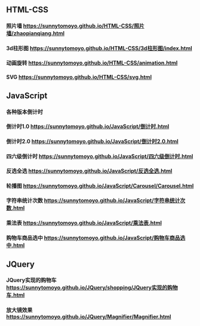 ## HTML-CSS
####  照片墙 https://sunnytomoyo.github.io/HTML-CSS/照片墙/zhaopianqiang.html
####  3d柱形图  https://sunnytomoyo.github.io/HTML-CSS/3d柱形图/index.html
####  动画旋转  https://sunnytomoyo.github.io/HTML-CSS/animation.html
####  SVG  https://sunnytomoyo.github.io/HTML-CSS/svg.html
## JavaScript
####  各种版本倒计时  
####  倒计时1.0   https://sunnytomoyo.github.io/JavaScript/倒计时.html
####  倒计时2.0  https://sunnytomoyo.github.io/JavaScript/倒计时2.0.html
####  四六级倒计时 https://sunnytomoyo.github.io/JavaScript/四六级倒计时.html
####  反选全选  https://sunnytomoyo.github.io/JavaScript/反选全选.html
####  轮播图  https://sunnytomoyo.github.io/JavaScript/Carousel/Carousel.html
#### 字符串统计次数 https://sunnytomoyo.github.io/JavaScript/字符串统计次数.html
####  乘法表 https://sunnytomoyo.github.io/JavaScript/乘法表.html
####  购物车商品选中  https://sunnytomoyo.github.io/JavaScript/购物车商品选中.html
## JQuery
####  JQuery实现的购物车 https://sunnytomoyo.github.io/JQuery/shopping/JQuery实现的购物车.html
####  放大镜效果  https://sunnytomoyo.github.io/JQuery/Magnifier/Magnifier.html




